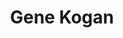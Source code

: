 ---
layout    : default
bodyid    : "alumni"
bodyclass : "content"

title       : Gene Kogan
photo       : "gene.jpg"
occupation  : "Artist, Programmer"

links:
 - icon     : "fa-facebook"
   url      : ""
 - icon     : "fa-twitter"
   url      : "https://twitter.com/genekogan"
 - icon     : "fa-linkedin"
   url      : ""
 - icon     : "fa-instagram"
   url      : ""
 - icon     : "fa-soundcloud"
   url      : ""
 - icon     : "fa-vimeo-square"
   url      : "https://vimeo.com/genekogan"
 - icon     : "fa-github"
   url      : "https://github.com/genekogan"
 - icon     : "fa-tumblr"
   url      : ""
 - icon     : "fa-globe"
   url      : "http://genekogan.com/"
---